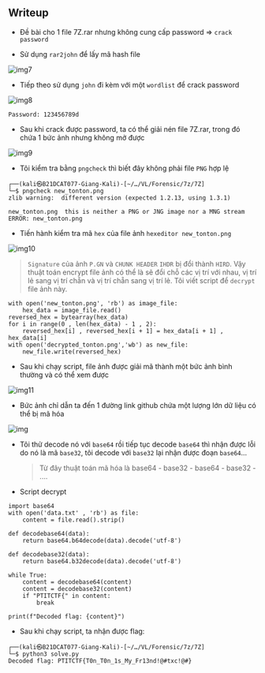 ## Writeup

- Đề bài cho 1 file 7Z.rar nhưng không cung cấp password
  => `crack password`

- Sử dụng `rar2john` để lấy mã hash file

![img7](https://github.com/Giangattt123/C4ptur3_Th3_Fl4g/blob/master/PTIT-CTF-2024/VL/images/image-7.png?raw=true)

- Tiếp theo sử dụng `john` đi kèm với một `wordlist` để crack password

![img8](https://github.com/Giangattt123/C4ptur3_Th3_Fl4g/blob/master/PTIT-CTF-2024/VL/images/image-8.png?raw=true)

`Password: 123456789d`

- Sau khi crack được password, ta có thể giải nén file 7Z.rar, trong đó chứa 1 bức ảnh nhưng không mở được

![img9](https://github.com/Giangattt123/C4ptur3_Th3_Fl4g/blob/master/PTIT-CTF-2024/VL/images/image-9.png?raw=true)

- Tôi kiểm tra bằng `pngcheck` thì biết đây không phải file `PNG` hợp lệ

```
┌──(kali㉿B21DCAT077-Giang-Kali)-[~/…/VL/Forensic/7z/7Z]
└─$ pngcheck new_tonton.png
zlib warning:  different version (expected 1.2.13, using 1.3.1)

new_tonton.png  this is neither a PNG or JNG image nor a MNG stream
ERROR: new_tonton.png
```

- Tiến hành kiểm tra mã `hex` của file ảnh `hexeditor new_tonton.png`

![img10](https://github.com/Giangattt123/C4ptur3_Th3_Fl4g/blob/master/PTIT-CTF-2024/VL/images/image-10.png?raw=true)

> `Signature` của ảnh `P.GN` và `CHUNK HEADER` `IHDR` bị đổi thành `HIRD`. Vậy thuật toán encrypt file ảnh có thể là sẽ đổi chỗ các vị trí với nhau, vị trí lẻ sang vị trí chẵn và vị trí chẵn sang vị trí lẻ. Tôi viết script để `decrypt` file ảnh này.

```
with open('new_tonton.png', 'rb') as image_file:
	hex_data = image_file.read()
reversed_hex = bytearray(hex_data)
for i in range(0 , len(hex_data) - 1 , 2):
	reversed_hex[i] , reversed_hex[i + 1] = hex_data[i + 1] , hex_data[i]
with open('decrypted_tonton.png','wb') as new_file:
	new_file.write(reversed_hex)
```

- Sau khi chạy script, file ảnh được giải mã thành một bức ảnh bình thường và có thể xem được

![img11](https://github.com/Giangattt123/C4ptur3_Th3_Fl4g/blob/master/PTIT-CTF-2024/VL/images/image-11.png?raw=true)

- Bức ảnh chỉ dẫn ta đến 1 đường link github chứa một lượng lớn dữ liệu có thể bị mã hóa

![img](https://github.com/Giangattt123/C4ptur3_Th3_Fl4g/blob/master/PTIT-CTF-2024/VL/images/image-12.png?raw=true)

- Tôi thử decode nó với `base64` rồi tiếp tục decode `base64` thì nhận được lỗi do nó là mã `base32`, tôi decode với `base32` lại nhận được đoạn `base64`...

  > Từ đây thuật toán mã hóa là base64 - base32 - base64 - base32 - ....

- Script decrypt

```
import base64
with open('data.txt' , 'rb') as file:
	content = file.read().strip()

def decodebase64(data):
	return base64.b64decode(data).decode('utf-8')

def decodebase32(data):
	return base64.b32decode(data).decode('utf-8')

while True:
	content = decodebase64(content)
	content = decodebase32(content)
	if "PTITCTF{" in content:
		break

print(f"Decoded flag: {content}")
```

- Sau khi chạy script, ta nhận được flag:

```
┌──(kali㉿B21DCAT077-Giang-Kali)-[~/…/VL/Forensic/7z/7Z]
└─$ python3 solve.py
Decoded flag: PTITCTF{T0n_T0n_1s_My_Fr13nd!@#txc!@#}
```
